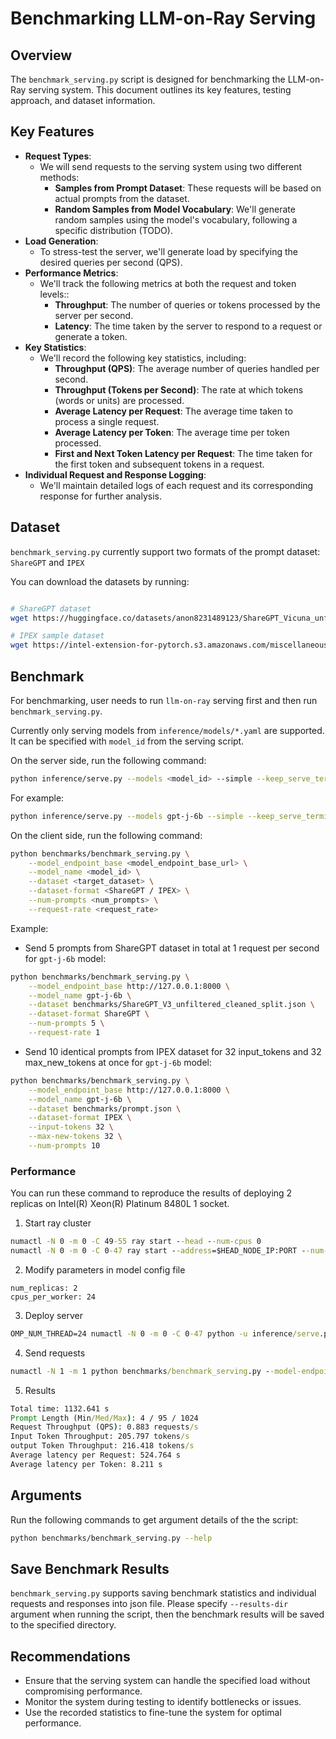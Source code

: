 # Benchmarking LLM-on-Ray Serving

## Overview

The `benchmark_serving.py` script is designed for benchmarking the LLM-on-Ray serving system. This document outlines its key features, testing approach, and dataset information.

## Key Features

* **Request Types**:
   - We will send requests to the serving system using two different methods:
     - **Samples from Prompt Dataset**: These requests will be based on actual prompts from the dataset.
     - **Random Samples from Model Vocabulary**: We'll generate random samples using the model's vocabulary, following a specific distribution (TODO).
* **Load Generation**:
   - To stress-test the server, we'll generate load by specifying the desired queries per second (QPS).
* **Performance Metrics**:
   - We'll track the following metrics at both the request and token levels::
     - **Throughput**: The number of queries or tokens processed by the server per second.
     - **Latency**: The time taken by the server to respond to a request or generate a token.
* **Key Statistics**:
   - We'll record the following key statistics, including:
     - **Throughput (QPS)**: The average number of queries handled per second.
     - **Throughput (Tokens per Second)**: The rate at which tokens (words or units) are processed.
     - **Average Latency per Request**: The average time taken to process a single request.
     - **Average Latency per Token**: The average time per token processed.
     - **First and Next Token Latency per Request**: The time taken for the first token and subsequent tokens in a request.
* **Individual Request and Response Logging**:
   - We'll maintain detailed logs of each request and its corresponding response for further analysis.

## Dataset

`benchmark_serving.py` currently support two formats of the prompt dataset: `ShareGPT` and `IPEX`

You can download the datasets by running:

```bash

# ShareGPT dataset
wget https://huggingface.co/datasets/anon8231489123/ShareGPT_Vicuna_unfiltered/resolve/main/ShareGPT_V3_unfiltered_cleaned_split.json

# IPEX sample dataset
wget https://intel-extension-for-pytorch.s3.amazonaws.com/miscellaneous/llm/prompt.json

```

## Benchmark

For benchmarking, user needs to run `llm-on-ray` serving first and then run `benchmark_serving.py`.

Currently only serving models from `inference/models/*.yaml` are supported. It can be specified with `model_id` from the serving script.

On the server side, run the following command:

```bash
python inference/serve.py --models <model_id> --simple --keep_serve_terminal
```

For example:

```bash
python inference/serve.py --models gpt-j-6b --simple --keep_serve_terminal
```

On the client side, run the following command:

```bash
python benchmarks/benchmark_serving.py \
    --model_endpoint_base <model_endpoint_base_url> \
    --model_name <model_id> \
    --dataset <target_dataset> \
    --dataset-format <ShareGPT / IPEX> \
    --num-prompts <num_prompts> \
    --request-rate <request_rate>
```

Example:

* Send 5 prompts from ShareGPT dataset in total at 1 request per second for `gpt-j-6b` model:

```bash
python benchmarks/benchmark_serving.py \
    --model_endpoint_base http://127.0.0.1:8000 \
    --model_name gpt-j-6b \
    --dataset benchmarks/ShareGPT_V3_unfiltered_cleaned_split.json \
    --dataset-format ShareGPT \
    --num-prompts 5 \
    --request-rate 1
```

* Send 10 identical prompts from IPEX dataset for 32 input_tokens and 32 max_new_tokens at once for `gpt-j-6b` model:

```bash
python benchmarks/benchmark_serving.py \
    --model_endpoint_base http://127.0.0.1:8000 \
    --model_name gpt-j-6b \
    --dataset benchmarks/prompt.json \
    --dataset-format IPEX \
    --input-tokens 32 \
    --max-new-tokens 32 \
    --num-prompts 10
```

### Performance
You can run these command to reproduce the results of deploying 2 replicas on Intel(R) Xeon(R) Platinum 8480L 1 socket.
1. Start ray cluster
```cmd
numactl -N 0 -m 0 -C 49-55 ray start --head --num-cpus 0
numactl -N 0 -m 0 -C 0-47 ray start --address=$HEAD_NODE_IP:PORT --num-cpus 48
```
2. Modify parameters in model config file
```
num_replicas: 2
cpus_per_worker: 24
```
3. Deploy server
```cmd
OMP_NUM_THREAD=24 numactl -N 0 -m 0 -C 0-47 python -u inference/serve.py --config_file inference/models/vllm/llama-2-7b-chat-hf-vllm.yaml --keep_serve_terminal --max_ongoing_requests 1000 --max_num_seqs 256 --simple
```
4. Send requests
```cmd
numactl -N 1 -m 1 python benchmarks/benchmark_serving.py --model-endpoint-base http://127.0.0.1:8000 --model-name llama-2-7b-chat-hf --dataset ./dataset/ShareGPT_V3_unfiltered_cleaned_split.json --num-prompts 1000 --dataset-format ShareGPT --vllm-engine --simple
```
5. Results
```cmd
Total time: 1132.641 s
Prompt Length (Min/Med/Max): 4 / 95 / 1024
Request Throughput (QPS): 0.883 requests/s
Input Token Throughput: 205.797 tokens/s
output Token Throughput: 216.418 tokens/s
Average latency per Request: 524.764 s
Average latency per Token: 8.211 s
```

## Arguments

Run the following commands to get argument details of the the script:

```bash
python benchmarks/benchmark_serving.py --help
```

## Save Benchmark Results

`benchmark_serving.py` supports saving benchmark statistics and individual requests and responses into json file. Please specify `--results-dir` argument when running the script, then the benchmark results will be saved to the specified directory.

## Recommendations
- Ensure that the serving system can handle the specified load without compromising performance.
- Monitor the system during testing to identify bottlenecks or issues.
- Use the recorded statistics to fine-tune the system for optimal performance.

